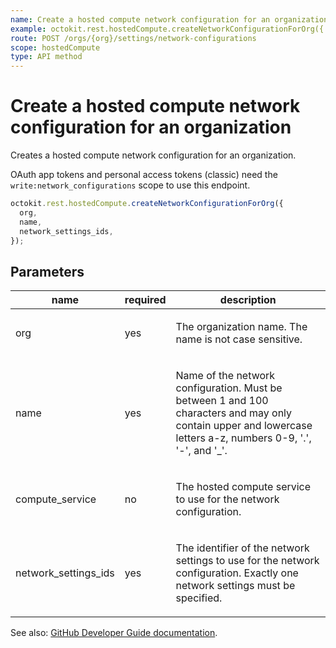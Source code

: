 ```yaml
---
name: Create a hosted compute network configuration for an organization
example: octokit.rest.hostedCompute.createNetworkConfigurationForOrg({ org, name, network_settings_ids })
route: POST /orgs/{org}/settings/network-configurations
scope: hostedCompute
type: API method
---
```


# Create a hosted compute network configuration for an organization

Creates a hosted compute network configuration for an organization.

OAuth app tokens and personal access tokens (classic) need the `write:network_configurations` scope to use this endpoint.

```js
octokit.rest.hostedCompute.createNetworkConfigurationForOrg({
  org,
  name,
  network_settings_ids,
});
```

## Parameters

<table>
  <thead>
    <tr>
      <th>name</th>
      <th>required</th>
      <th>description</th>
    </tr>
  </thead>
  <tbody>
    <tr><td>org</td><td>yes</td><td>

The organization name. The name is not case sensitive.

</td></tr>
<tr><td>name</td><td>yes</td><td>

Name of the network configuration. Must be between 1 and 100 characters and may only contain upper and lowercase letters a-z, numbers 0-9, '.', '-', and '\_'.

</td></tr>
<tr><td>compute_service</td><td>no</td><td>

The hosted compute service to use for the network configuration.

</td></tr>
<tr><td>network_settings_ids</td><td>yes</td><td>

The identifier of the network settings to use for the network configuration. Exactly one network settings must be specified.

</td></tr>
  </tbody>
</table>

See also: [GitHub Developer Guide documentation](https://docs.github.com/rest/orgs/network-configurations#create-a-hosted-compute-network-configuration-for-an-organization).
